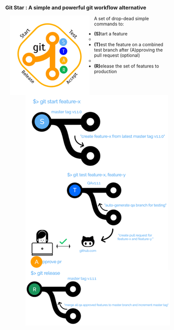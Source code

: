 
<h3>Git Star : A simple and powerful git workflow alternative</h3>
<img src="logo.png" width="250" style="padding: 0 15px; float: left;">


A set of drop-dead simple commands to:
<ul>
	<li><ul><b>(S)</b>tart a feature 
		<li><img src="git-start.png" width="450" style="padding: 0 15px; float: left;"></ul>
	<li><ul><b>(T)</b>est the feature on a combined test branch after (A)pproving the pull request (optional)
		<li><img src="git-test.png" width="450" style="padding: 0 15px; float: left;"></ul>
	<li><ul><b>(R)</b>elease the set of features to production
		<li type="none"><img src="git-release.png" width="550" style="padding: 0 15px; float: left;"></ul>	
</ul>
